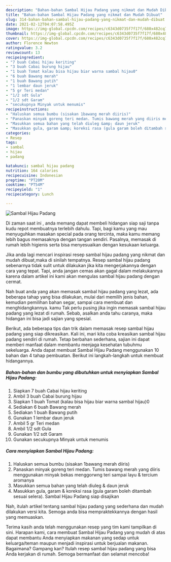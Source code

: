 ```yaml
---
description: "Bahan-bahan Sambal Hijau Padang yang nikmat dan Mudah Dibuat"
title: "Bahan-bahan Sambal Hijau Padang yang nikmat dan Mudah Dibuat"
slug: 314-bahan-bahan-sambal-hijau-padang-yang-nikmat-dan-mudah-dibuat
date: 2021-02-12T04:07:58.495Z
image: https://img-global.cpcdn.com/recipes/c6343d0735f7f17f/680x482cq70/sambal-hijau-padang-foto-resep-utama.jpg
thumbnail: https://img-global.cpcdn.com/recipes/c6343d0735f7f17f/680x482cq70/sambal-hijau-padang-foto-resep-utama.jpg
cover: https://img-global.cpcdn.com/recipes/c6343d0735f7f17f/680x482cq70/sambal-hijau-padang-foto-resep-utama.jpg
author: Florence Newton
ratingvalue: 3.2
reviewcount: 13
recipeingredient:
- "7 buah Cabai hijau keriting"
- "3 buah Cabai burung hijau"
- "1 buah Tomat kalau bisa hijau biar warna sambal hijau0"
- "6 buah Bawang merah"
- "1 buah Bawang putih"
- "1 lembar daun jeruk"
- "5 gr Teri medan"
- "1/2 sdt Gula"
- "1/2 sdt Garam"
- "secukupnya Minyak untuk menumis"
recipeinstructions:
- "Haluskan semua bumbu (sisakan 1bawang merah diiris)"
- "Panaskan minyak goreng teri medan. Tumis bawang merah yang diiris menggunakan minyak bekas menggorwng teri sampai layu &amp; tercium aromanya"
- "Masukkan semua bahan yang telah diuleg &amp; daun jeruk"
- "Masukkan gula, garam &amp; koreksi rasa (gula garam boleh ditambah sesuai selera). Sambal Hijau Padang siap disajikan"
categories:
- Resep
tags:
- sambal
- hijau
- padang

katakunci: sambal hijau padang 
nutrition: 164 calories
recipecuisine: Indonesian
preptime: "PT20M"
cooktime: "PT54M"
recipeyield: "1"
recipecategory: Lunch

---
```



![Sambal Hijau Padang](https://img-global.cpcdn.com/recipes/c6343d0735f7f17f/680x482cq70/sambal-hijau-padang-foto-resep-utama.jpg)

Di zaman  saat ini , anda memang dapat membeli hidangan siap saji tanpa kudu repot membuatnya terlebih dahulu. Tapi, bagi kamu yang mau menyuguhkan masakan special pada orang tercinta, maka kamu memang lebih bagus memasaknya dengan tangan sendiri. Pasalnya, memasak di rumah lebih higienis serta bisa menyesuaikan dengan kesukaan keluarga.

Jika anda lagi mencari inspirasi resep sambal hijau padang yang nikmat dan mudah dibuat,maka di sinilah tempatnya. Resep sambal hijau padang  sebenarnya tidak sulit untuk dilakukan jika kita mengerjakannya dengan cara yang tepat. Tapi, anda jangan cemas akan gagal dalam melakukannya 
karena dalam artikel ini kami akan mengulas sambal hijau padang dengan cermat.  



Nah buat anda yang akan memasak sambal hijau padang yang lezat, ada beberapa tahap yang bisa dilakukan, mulai dari memilih jenis bahan, kemudian pemilihan bahan segar, sampai cara membuat dan menghidangkannya. kamu Tak perlu pusing jika ingin memasak sambal hijau padang yang lezat di rumah. Sebab, asalkan anda  tahu caranya, maka hidangan ini bisa jadi sajian yang spesial.

Berikut, ada beberapa tips dan trik dalam memasak resep sambal hijau padang yang siap dikreasikan. Kali ini, mari kita coba kreasikan sambal hijau padang sendiri di rumah. Tetap berbahan sederhana, sajian ini dapat memberi manfaat dalam membantu menjaga kesehatan tubuhmu sekeluarga. Anda dapat membuat Sambal Hijau Padang menggunakan 10 bahan dan 4 tahap pembuatan. Berikut ini langkah-langkah untuk membuat hidangannya.

<!--inarticleads1-->

##### Bahan-bahan dan bumbu yang dibutuhkan untuk menyiapkan Sambal Hijau Padang:

1. Siapkan 7 buah Cabai hijau keriting
1. Ambil 3 buah Cabai burung hijau
1. Siapkan 1 buah Tomat (kalau bisa hijau biar warna sambal hijau)0
1. Sediakan 6 buah Bawang merah
1. Sediakan 1 buah Bawang putih
1. Gunakan 1 lembar daun jeruk
1. Ambil 5 gr Teri medan
1. Ambil 1/2 sdt Gula
1. Gunakan 1/2 sdt Garam
1. Gunakan secukupnya Minyak untuk menumis




<!--inarticleads2-->

##### Cara menyiapkan Sambal Hijau Padang:

1. Haluskan semua bumbu (sisakan 1bawang merah diiris)
1. Panaskan minyak goreng teri medan. Tumis bawang merah yang diiris menggunakan minyak bekas menggorwng teri sampai layu &amp; tercium aromanya
1. Masukkan semua bahan yang telah diuleg &amp; daun jeruk
1. Masukkan gula, garam &amp; koreksi rasa (gula garam boleh ditambah sesuai selera). Sambal Hijau Padang siap disajikan




Nah, itulah artikel tentang  sambal hijau padang  yang sederhana dan mudah dilakukan versi kita. Semoga anda bisa mempraktekkannya dengan hasil yang memuaskan. 

Terima kasih anda telah menggunakan resep yang tim kami tampilkan di sini. Harapan kami, cara membuat  Sambal Hijau Padang yang mudah di atas dapat membantu Anda menyiapkan makanan yang sedap untuk keluarga/teman maupun menjadi inspirasi untuk berjualan makanan. Bagaimana? Gampang kan? Itulah resep sambal hijau padang yang bisa Anda kerjakan di rumah. Semoga bermanfaat dan selamat mencoba!

